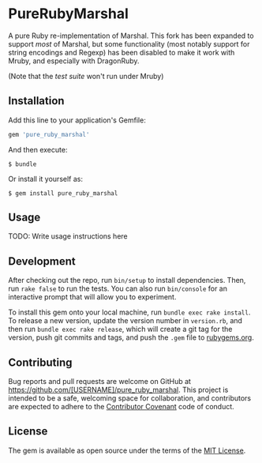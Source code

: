 # PureRubyMarshal

A pure Ruby re-implementation of Marshal. This fork has been expanded
to support *most* of Marshal, but some functionality (most notably
support for string encodings and Regexp) has been disabled to make it
work with Mruby, and especially with DragonRuby.

(Note that the *test suite* won't run under Mruby)

## Installation

Add this line to your application's Gemfile:

```ruby
gem 'pure_ruby_marshal'
```

And then execute:

    $ bundle

Or install it yourself as:

    $ gem install pure_ruby_marshal

## Usage

TODO: Write usage instructions here

## Development

After checking out the repo, run `bin/setup` to install dependencies. Then, run `rake false` to run the tests. You can also run `bin/console` for an interactive prompt that will allow you to experiment.

To install this gem onto your local machine, run `bundle exec rake install`. To release a new version, update the version number in `version.rb`, and then run `bundle exec rake release`, which will create a git tag for the version, push git commits and tags, and push the `.gem` file to [rubygems.org](https://rubygems.org).

## Contributing

Bug reports and pull requests are welcome on GitHub at https://github.com/[USERNAME]/pure_ruby_marshal. This project is intended to be a safe, welcoming space for collaboration, and contributors are expected to adhere to the [Contributor Covenant](contributor-covenant.org) code of conduct.


## License

The gem is available as open source under the terms of the [MIT License](http://opensource.org/licenses/MIT).
